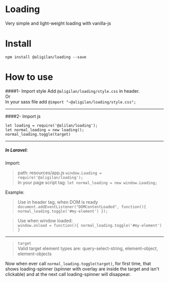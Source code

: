 # Loading

Very simple and light-weight loading with vanilla-js 

# Install
`npm install @aligilan/loading --save`

# How to use
####1- Import style
Add `@aligilan/loading/style.css` in header. <br>
Or <br>
In your sass file add `@import "~@aligilan/loading/style.css";`

---

####2- Import js

`let loading = require('@alilan/loading');` <br>
`let normal_loading = new loading();` <br>
`normal_loading.toggle(target)`

---

##### In Laravel:
Import:
>path: resources/app.js
>`window.Loading = require('@aligilan/loading');` <br>
>In your page script tag:
>`let normal_loading = new window.Loading;`

Example: <br>
>Use in header tag, when DOM is ready <br>
`document.addEventListener("DOMContentLoaded", function(){
    normal_loading.toggle('#my-element')
});`

>Use when window loaded: <br>
`window.onload = function(){
    normal_loading.toggle('#my-element')
}`

---

> `target`  
>Valid target element types are: query-select-string, element-object, element-objects

Now when ever call `normal_loading.toggle(target)`, for first time, that shows loading-spinner (spinner with overlay are inside the target and isn't clickable)
and at the next call loading-spinner will disappear.